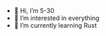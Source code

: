 - 👋 Hi, I’m 5-30
- 👀 I’m interested in everything
- 🌱 I’m currently learning Rust

<!---
5-30/5-30 is a ✨ special ✨ repository because its `README.md` (this file) appears on your GitHub profile.
You can click the Preview link to take a look at your changes.
--->
